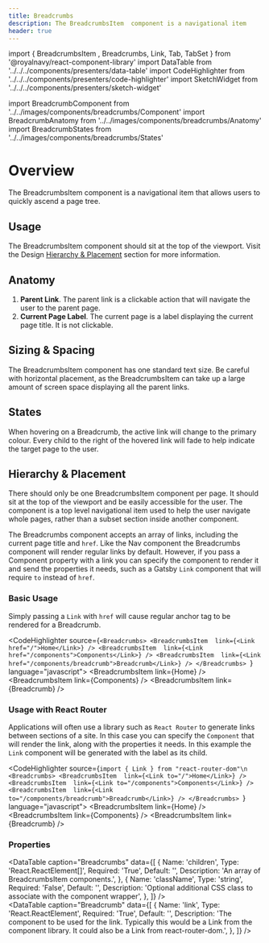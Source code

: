 ```yaml
---
title: Breadcrumbs
description: The BreadcrumbsItem  component is a navigational item
header: true
---
```


import { BreadcrumbsItem , Breadcrumbs, Link, Tab, TabSet } from '@royalnavy/react-component-library'
import DataTable from '../../../components/presenters/data-table'
import CodeHighlighter from '../../../components/presenters/code-highlighter'
import SketchWidget from '../../../components/presenters/sketch-widget'

import BreadcrumbComponent from '../../images/components/breadcrumbs/Component'
import BreadcrumbAnatomy from '../../images/components/breadcrumbs/Anatomy'
import BreadcrumbStates from '../../images/components/breadcrumbs/States'

# Overview

The BreadcrumbsItem  component is a navigational item that allows users to quickly ascend a page tree.

<BreadcrumbComponent />

## Usage
The BreadcrumbsItem  component should sit at the top of the viewport. Visit the Design [Hierarchy & Placement](#hierarchy) section for more information.

<TabSet>

<Tab title="Design">

<SketchWidget name="Breadcrumbs" href="/standards-toolkit.sketch" />

## Anatomy
<BreadcrumbAnatomy />

1. **Parent Link**. The parent link is a clickable action that will navigate the user to the parent page.
2. **Current Page Label**. The current page is a label displaying the current page title. It is not clickable.

## Sizing & Spacing
The BreadcrumbsItem  component has one standard text size. Be careful with horizontal placement, as the BreadcrumbsItem  can take up a large amount of screen space displaying all the parent links.

## States
<BreadcrumbStates />

When hovering on a Breadcrumb, the active link will change to the primary colour. Every child to the right of the hovered link will fade to help indicate the target page to the user. 

## Hierarchy & Placement
There should only be one BreadcrumbsItem  component per page. It should sit at the top of the viewport and be easily accessible for the user. The component is a top level navigational item used to help the user navigate whole pages, rather than a subset section inside another component.

</Tab>


<Tab title="Develop">

The Breadcrumbs component accepts an array of links, including the current page title and `href`. Like the Nav component the Breadcrumbs component will render regular links by default. However, if you pass a Component property with a link you can specify the component to render it and send the properties it needs, such as a Gatsby `Link` component that will require `to` instead of `href`.

### Basic Usage
Simply passing a `Link` with `href` will cause regular anchor tag to be rendered for a Breadcrumb.

<CodeHighlighter source={`<Breadcrumbs>
  <BreadcrumbsItem  link={<Link href="/">Home</Link>} />
  <BreadcrumbsItem  link={<Link href="/components">Components</Link>} />
  <BreadcrumbsItem  link={<Link href="/components/breadcrumb">Breadcrumb</Link>} />
</Breadcrumbs>
`} language="javascript">
<Breadcrumbs>
  <BreadcrumbsItem  link={<Link href="/">Home</Link>} />
  <BreadcrumbsItem  link={<Link href="/components">Components</Link>} />
  <BreadcrumbsItem  link={<Link href="/components/breadcrumb">Breadcrumb</Link>} />
</Breadcrumbs>
</CodeHighlighter>

### Usage with React Router
Applications will often use a library such as `React Router` to generate links between sections of a site. In this case you can specify the `Component` that will render the link, along with the properties it needs. In this example the `Link` component will be generated with the label as its child.

<CodeHighlighter source={`import { Link } from "react-router-dom"\n
<Breadcrumbs>
  <BreadcrumbsItem  link={<Link to="/">Home</Link>} />
  <BreadcrumbsItem  link={<Link to="/components">Components</Link>} />
  <BreadcrumbsItem  link={<Link to="/components/breadcrumb">Breadcrumb</Link>} />
</Breadcrumbs>
`} language="javascript">
<Breadcrumbs>
  <BreadcrumbsItem  link={<Link to="/">Home</Link>} />
  <BreadcrumbsItem  link={<Link to="/components">Components</Link>} />
  <BreadcrumbsItem  link={<Link to="/components/breadcrumb">Breadcrumb</Link>} />
</Breadcrumbs>
</CodeHighlighter>

### Properties
<DataTable caption="Breadcrumbs" data={[
  {
    Name: 'children',
    Type: 'React.ReactElement<BreadcrumbProps>[]',
    Required: 'True',
    Default: '',
    Description: 'An array of BreadcrumbsItem  components.',
  },
  {
    Name: 'className',
    Type: 'string',
    Required: 'False',
    Default: '',
    Description: 'Optional additional CSS class to associate with the component wrapper',
  },
]} />
<br />
<DataTable caption="Breadcrumb" data={[
  {
    Name: 'link',
    Type: 'React.ReactElement',
    Required: 'True',
    Default: '',
    Description: 'The component to be used for the link. Typically this would be a Link from the component library. It could also be a Link from react-router-dom.',
  },
]} />

</Tab>
</TabSet>
